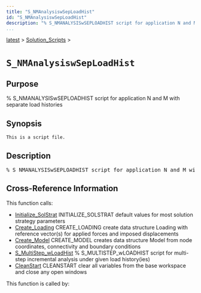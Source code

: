 ```yaml
---
title: "S_NMAnalysiswSepLoadHist"
id: "S_NMAnalysiswSepLoadHist"
description: "% S_NMANALYSISwSEPLOADHIST script for application N and M with separate load histories"
...
```


<!-- <a name="_top"></a> -->
<!-- <div><a href="../../.autoindex.md">Home</a> &gt;  -->
 <a href="#">latest</a> &gt; <a href=".autoindex.md">Solution_Scripts</a> &gt; 
<!-- S_NMAnalysiswSepLoadHist.m</div> -->

<!--<table width="100%"><tr><td align="left"><a href="../../.autoindex.md"><img alt="<" border="0" src="../../left.png">&nbsp;Master index</a></td>
<td align="right"><a href=".autoindex.md">Index for latest\Solution_Scripts&nbsp;<img alt=">" border="0" src="../../right.png"></a></td></tr></table>-->
# `S_NMAnalysiswSepLoadHist`



## <a name="_name"></a>Purpose


% S_NMANALYSISwSEPLOADHIST script for application N and M with separate load histories

<!-- <div class="box"><strong>% S_NMANALYSISwSEPLOADHIST script for application N and M with separate load histories</strong></div> -->

## <a name="_synopsis"></a>Synopsis

`This is a script file.` 

## Description


<pre class="comment">% S_NMANALYSISwSEPLOADHIST script for application N and M with separate load histories</pre>
<!-- <div class="fragment"><pre class="comment">% S_NMANALYSISwSEPLOADHIST script for application N and M with separate load histories</pre></div> -->

<!-- crossreference -->
## <a name="_cross"></a>Cross-Reference Information

This function calls:
<ul style="list-style-image:url(../../matlabicon.gif)">
<li><a href="/Functions/../../latest/Analysis_Functions/Static/Initialize_SolStrat" class="code" title="function SolStrat = Initialize_SolStrat">Initialize_SolStrat</a>	INITIALIZE_SOLSTRAT default values for most solution strategy parameters</li><li><a href="/Functions/../../latest/General_Functions/Create_Loading" class="code" title="function Loading = Create_Loading (Model,Pe,Ue)">Create_Loading</a>	CREATE_LOADING create data structure Loading with reference vector(s) for applied forces and imposed displacements</li><li><a href="/Functions/../../latest/General_Functions/Create_Model" class="code" title="function Model = Create_Model (XYZ,CON,BOUN,ElemName)">Create_Model</a>	CREATE_MODEL creates data structure Model from node coordinates, connectivity and boundary conditions</li><li><a href="/Functions/S_MultiStep_wLoadHist" class="code" title="">S_MultiStep_wLoadHist</a>	% S_MULTISTEP_wLOADHIST script for multi-step incremental analysis under given load history(ies)</li><li><a href="/Functions/../../latest/Utility_Functions/General/CleanStart" class="code" title="function CleanStart">CleanStart</a>	CLEANSTART clear all variables from the base workspace and close any open windows</li></ul>

This function is called by:
<ul style="list-style-image:url(../../matlabicon.gif)">
</ul>
<!-- crossreference -->




<!-- <hr><address>Generated on Mon 15-Feb-2021 18:38:47 by <strong><a href="http://www.artefact.tk/software/matlab/m2html/" title="Matlab Documentation in HTML">m2html</a></strong> &copy; 2005</address> -->
